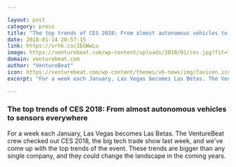 ```yaml
---

layout: post
category: press
title: "The top trends of CES 2018: From almost autonomous vehicles to sensors everywhere"
date: 2018-01-14 20:57:15
link: https://vrhk.co/2EGWwLu
image: https://venturebeat.com/wp-content/uploads/2018/01/ces.jpg?fit=780%2C474&strip=all
domain: venturebeat.com
author: "VentureBeat"
icon: https://venturebeat.com/wp-content/themes/vb-news/img/favicon.ico
excerpt: "For a week each January, Las Vegas becomes Las Betas. The VentureBeat crew checked out CES 2018, the big tech trade show last week, and we've come up with the top trends of the event. These trends are bigger than any single company, and they could change the landscape in the coming years."

---
```


### The top trends of CES 2018: From almost autonomous vehicles to sensors everywhere

For a week each January, Las Vegas becomes Las Betas. The VentureBeat crew checked out CES 2018, the big tech trade show last week, and we've come up with the top trends of the event. These trends are bigger than any single company, and they could change the landscape in the coming years.